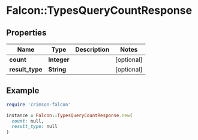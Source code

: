 # Falcon::TypesQueryCountResponse

## Properties

| Name | Type | Description | Notes |
| ---- | ---- | ----------- | ----- |
| **count** | **Integer** |  | [optional] |
| **result_type** | **String** |  | [optional] |

## Example

```ruby
require 'crimson-falcon'

instance = Falcon::TypesQueryCountResponse.new(
  count: null,
  result_type: null
)
```

